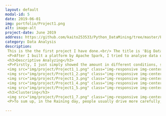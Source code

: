 ```yaml
---
layout: default
modal-id: 5
date: 2019-06-01
img: portfolio/Project1.png
alt: image-alt
project-date: June 2019
address: https://github.com/kaito253533/Python_DataMining/tree/master/Project2
category: Data Analysis
description: 
 This is the the first project I have done.<br/> The title is 'Big Data Analytics Based on The Implementation of Apache Spark'.<br/> 
 <P>After I built a platform by Apache Spark, I tried to analyse data on it. The data is about the car accidents in the UK.</P>
 <h3>Descriptive Analyzing</h3>
 <P>Firstly, I just simply showed the amount in different conditions, such as weather, road type, and light condition</P>
 <img src="img/project/Project1_1.png" class="img-responsive img-centered" alt="image-alt">
 <img src="img/project/Project1_2.png" class="img-responsive img-centered" alt="image-alt">
 <img src="img/project/Project1_3.png" class="img-responsive img-centered" alt="image-alt">
 <img src="img/project/Project1_4.png" class="img-responsive img-centered" alt="image-alt">
 <img src="img/project/Project1_5.png" class="img-responsive img-centered" alt="image-alt">
 <h3>Clustering</h3>
 <img src="img/project/Project1_7.png" class="img-responsive img-centered" alt="image-alt">
 <P>To sum up, in the Raining day, people usually drive more carefully, however, there are still some accidents happened because roads are wet. In this cluster, the accidents are usually slight accidents with fewer vehicles and fewer casualties. Moreover, in cluster 1, in the snowing day, people drive carefully too, but the accidents still happened, and also the number of vehicles and casualties is lower than the next cluster. Finally, cluster 2 has fine weather, dried roads. However, the number of vehicles and the number of casualties are the highest due to people usually drive faster under these conditions.</P>
 
---
```

